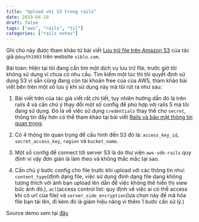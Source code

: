 ```yaml
---
title: "Upload với S3 trong rails"
date: 2019-04-10
draft: false
tags: ["aws", "rails", "til"]
categories: ["rails notes"]
---
```


Ghi chú này được tham khảo từ bài viết [Lưu trữ file trên Amazon S3](https://viblo.asia/p/ror-luu-tru-file-tren-amazon-s3-BMvRpNXEzwY#_cau-hinh-connect-toi-dich-vu-s3-trong-ung-dung-rails-3) của tác giả `@duyth1993` trên website `viblo.com`.

Bài toán: Hiện tại tôi đang cần tìm một dịch vụ lưu trữ file, trước giờ tôi không sử dụng vì chưa có nhu cầu. Tìm kiếm một lúc thì tôi quyết định sử dụng S3 vì sẵn cũng đang còn tài khoản free của của AWS, tham khảo bài viết bên trên một số lưu ý khi sử dụng này mà tôi rút ra như sau:

1. Bài viết trên của tác giả viết rất chi tiết, tuy nhiên hướng dẫn đó là trên rails 4 và cần chú ý thay đổi một số config để phù hợp với rails 5 mà tôi đang sử dụng. Đó là về việc sử dụng `credentials` thay thế cho `secret`, thông tin đầy hơn có thể tham khảo tại bài viết [Rails và bảo mật thông tin quan trọng](https://hdchinh.github.io/ruby/2019/02/22/xu-ly-thong-tin-quan-trong-trong-rails.html).

2. Có 4 thông tin quan trọng để cấu hình đến S3 đó là: `access_key_id`, `secret_access_key`, `region` và `bucket_name`.

3. Một số config để connect tới server S3 là do thư viện `aws-sdk-rails` quy định vì vậy đơn giản là làm theo và không thắc mắc tại sao.

4. Cần chú ý bước config cho file trước khi upload với các thông tin như: `content_type`(định dạng file, việc sử dụng định dạng file dạng không tương thích với ảnh bạn upload lên dẫn để việc không thể hiển thị view bức ảnh đó.), `acl`(access control list: quy định về việc ai có thể access khi có url của file) và `server_side_encryption`(lựa chọn này để mã hóa file bạn tải lên, đi kèm đó là giảm hiệu năng vì thêm 1 bước cần xử lý.)

Source demo xem tại [đây](https://github.com/hdchinh/S3_with_rails_5.2)
